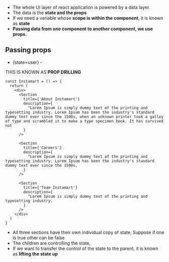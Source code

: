 - The whole UI layer of react application is powered by a data layer.
- The data is the **state and the props**
- If we need a variable whose **scope is within the component**, it is known as **state**
- **Passing data from one component to another component, we use props.**

## Passing props
- <AppLayout/>
    {state=user}
        <Body user={user} />
          - <RestaurantCard user={user}/>

THIS IS KNOWN AS **PROP DRILLING**

```
const Instamart = () => {
  return (
    <div>
      <Section
        title={'About Instamart'}
        description={
          "Lorem Ipsum is simply dummy text of the printing and typesetting industry. Lorem Ipsum has been the industry's standard dummy text ever since the 1500s, when an unknown printer took a galley of type and scrambled it to make a type specimen book. It has survived not
        }
      />

      <Section
        title={'Careers'}
        description={
          "Lorem Ipsum is simply dummy text of the printing and typesetting industry. Lorem Ipsum has been the industry's standard dummy text ever since the 1500s, 
        }
      />

      <Section
        title={'Team Instamart'}
        description={
          "Lorem Ipsum is simply dummy text of the printing and typesetting industry. 
        }
      />
    </div>
  )
}
```
- All three sections have their own individual copy of state,
Suppose if one is true other can be false
- The children are controlling the state,
- If we want to transfer the control of the state to the parent, it is known as **lifting the state up**